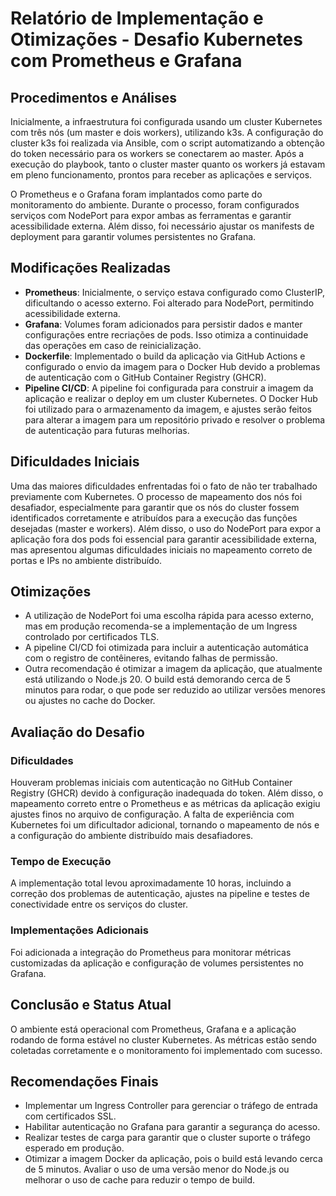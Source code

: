 # Relatório de Implementação e Otimizações - Desafio Kubernetes com Prometheus e Grafana

## Procedimentos e Análises

Inicialmente, a infraestrutura foi configurada usando um cluster Kubernetes com três nós (um master e dois workers), utilizando k3s. A configuração do cluster k3s foi realizada via Ansible, com o script automatizando a obtenção do token necessário para os workers se conectarem ao master. Após a execução do playbook, tanto o cluster master quanto os workers já estavam em pleno funcionamento, prontos para receber as aplicações e serviços.

O Prometheus e o Grafana foram implantados como parte do monitoramento do ambiente. Durante o processo, foram configurados serviços com NodePort para expor ambas as ferramentas e garantir acessibilidade externa. Além disso, foi necessário ajustar os manifests de deployment para garantir volumes persistentes no Grafana.

## Modificações Realizadas

- **Prometheus**: Inicialmente, o serviço estava configurado como ClusterIP, dificultando o acesso externo. Foi alterado para NodePort, permitindo acessibilidade externa.
- **Grafana**: Volumes foram adicionados para persistir dados e manter configurações entre recriações de pods. Isso otimiza a continuidade das operações em caso de reinicialização.
- **Dockerfile**: Implementado o build da aplicação via GitHub Actions e configurado o envio da imagem para o Docker Hub devido a problemas de autenticação com o GitHub Container Registry (GHCR).
- **Pipeline CI/CD**: A pipeline foi configurada para construir a imagem da aplicação e realizar o deploy em um cluster Kubernetes. O Docker Hub foi utilizado para o armazenamento da imagem, e ajustes serão feitos para alterar a imagem para um repositório privado e resolver o problema de autenticação para futuras melhorias.

## Dificuldades Iniciais

Uma das maiores dificuldades enfrentadas foi o fato de não ter trabalhado previamente com Kubernetes. O processo de mapeamento dos nós foi desafiador, especialmente para garantir que os nós do cluster fossem identificados corretamente e atribuídos para a execução das funções desejadas (master e workers). Além disso, o uso do NodePort para expor a aplicação fora dos pods foi essencial para garantir acessibilidade externa, mas apresentou algumas dificuldades iniciais no mapeamento correto de portas e IPs no ambiente distribuído.

## Otimizações

- A utilização de NodePort foi uma escolha rápida para acesso externo, mas em produção recomenda-se a implementação de um Ingress controlado por certificados TLS.
- A pipeline CI/CD foi otimizada para incluir a autenticação automática com o registro de contêineres, evitando falhas de permissão.
- Outra recomendação é otimizar a imagem da aplicação, que atualmente está utilizando o Node.js 20. O build está demorando cerca de 5 minutos para rodar, o que pode ser reduzido ao utilizar versões menores ou ajustes no cache do Docker.

## Avaliação do Desafio

### Dificuldades

Houveram problemas iniciais com autenticação no GitHub Container Registry (GHCR) devido à configuração inadequada do token. Além disso, o mapeamento correto entre o Prometheus e as métricas da aplicação exigiu ajustes finos no arquivo de configuração. A falta de experiência com Kubernetes foi um dificultador adicional, tornando o mapeamento de nós e a configuração do ambiente distribuído mais desafiadores.

### Tempo de Execução

A implementação total levou aproximadamente 10 horas, incluindo a correção dos problemas de autenticação, ajustes na pipeline e testes de conectividade entre os serviços do cluster.

### Implementações Adicionais

Foi adicionada a integração do Prometheus para monitorar métricas customizadas da aplicação e configuração de volumes persistentes no Grafana.

## Conclusão e Status Atual

O ambiente está operacional com Prometheus, Grafana e a aplicação rodando de forma estável no cluster Kubernetes. As métricas estão sendo coletadas corretamente e o monitoramento foi implementado com sucesso.

## Recomendações Finais

- Implementar um Ingress Controller para gerenciar o tráfego de entrada com certificados SSL.
- Habilitar autenticação no Grafana para garantir a segurança do acesso.
- Realizar testes de carga para garantir que o cluster suporte o tráfego esperado em produção.
- Otimizar a imagem Docker da aplicação, pois o build está levando cerca de 5 minutos. Avaliar o uso de uma versão menor do Node.js ou melhorar o uso de cache para reduzir o tempo de build.
